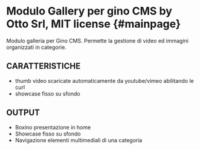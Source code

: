 Modulo Gallery per gino CMS by Otto Srl, MIT license {#mainpage}
=================================================================

Modulo galleria per Gino CMS. Permette la gestione di video ed immagini organizzati in categorie.

## CARATTERISTICHE

- thumb video scaricate automaticamente da youtube/vimeo abilitando le curl
- showcase fisso su sfondo

## OUTPUT

- Boxino presentazione in home
- Showcase fisso su sfondo
- Navigazione elementi multimediali di una categoria
